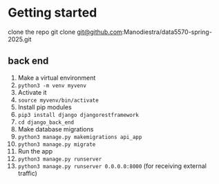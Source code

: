 # Getting started

clone the repo
git clone git@github.com:Manodiestra/data5570-spring-2025.git

## back end
1. Make a virtual environment
1. `python3 -m venv myvenv`
1. Activate it
1. `source myvenv/bin/activate`
1. Install pip modules
1. `pip3 install django djangorestframework`
1. `cd django_back_end`
1. Make database migrations
1. `python3 manage.py makemigrations api_app`
1. `python3 manage.py migrate`
1. Run the app
1. `python3 manage.py runserver`
1. `python3 manage.py runserver 0.0.0.0:8000` (for receiving external traffic)


